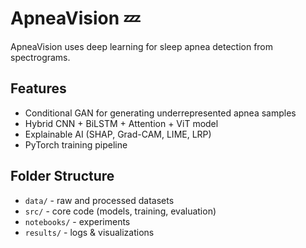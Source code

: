 # ApneaVision 💤
ApneaVision uses deep learning for sleep apnea detection from spectrograms.

## Features
- Conditional GAN for generating underrepresented apnea samples
- Hybrid CNN + BiLSTM + Attention + ViT model
- Explainable AI (SHAP, Grad-CAM, LIME, LRP)
- PyTorch training pipeline

## Folder Structure
- `data/` - raw and processed datasets
- `src/` - core code (models, training, evaluation)
- `notebooks/` - experiments
- `results/` - logs & visualizations